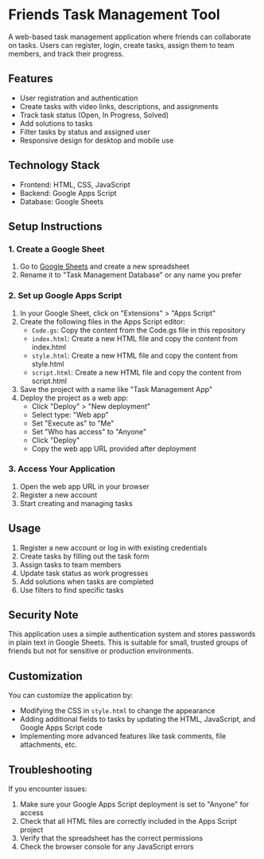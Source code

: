 # Friends Task Management Tool

A web-based task management application where friends can collaborate on tasks. Users can register, login, create tasks, assign them to team members, and track their progress.

## Features

- User registration and authentication
- Create tasks with video links, descriptions, and assignments
- Track task status (Open, In Progress, Solved)
- Add solutions to tasks
- Filter tasks by status and assigned user
- Responsive design for desktop and mobile use

## Technology Stack

- Frontend: HTML, CSS, JavaScript
- Backend: Google Apps Script
- Database: Google Sheets

## Setup Instructions

### 1. Create a Google Sheet

1. Go to [Google Sheets](https://sheets.google.com) and create a new spreadsheet
2. Rename it to "Task Management Database" or any name you prefer

### 2. Set up Google Apps Script

1. In your Google Sheet, click on "Extensions" > "Apps Script"
2. Create the following files in the Apps Script editor:
   - `Code.gs`: Copy the content from the Code.gs file in this repository
   - `index.html`: Create a new HTML file and copy the content from index.html
   - `style.html`: Create a new HTML file and copy the content from style.html
   - `script.html`: Create a new HTML file and copy the content from script.html
3. Save the project with a name like "Task Management App"
4. Deploy the project as a web app:
   - Click "Deploy" > "New deployment"
   - Select type: "Web app"
   - Set "Execute as" to "Me"
   - Set "Who has access" to "Anyone"
   - Click "Deploy"
   - Copy the web app URL provided after deployment

### 3. Access Your Application

1. Open the web app URL in your browser
2. Register a new account
3. Start creating and managing tasks

## Usage

1. Register a new account or log in with existing credentials
2. Create tasks by filling out the task form
3. Assign tasks to team members
4. Update task status as work progresses
5. Add solutions when tasks are completed
6. Use filters to find specific tasks

## Security Note

This application uses a simple authentication system and stores passwords in plain text in Google Sheets. This is suitable for small, trusted groups of friends but not for sensitive or production environments.

## Customization

You can customize the application by:

- Modifying the CSS in `style.html` to change the appearance
- Adding additional fields to tasks by updating the HTML, JavaScript, and Google Apps Script code
- Implementing more advanced features like task comments, file attachments, etc.

## Troubleshooting

If you encounter issues:

1. Make sure your Google Apps Script deployment is set to "Anyone" for access
2. Check that all HTML files are correctly included in the Apps Script project
3. Verify that the spreadsheet has the correct permissions
4. Check the browser console for any JavaScript errors